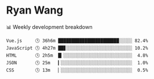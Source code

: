 # Ryan Wang

 <!-- waka-box start -->
📊 Weekly development breakdown
```text
Vue.js     🕓 36h6m ███████████████████████░░░░░ 82.4%
JavaScript 🕓 4h27m ██▊░░░░░░░░░░░░░░░░░░░░░░░░░ 10.2%
HTML       🕓 2h5m  █▎░░░░░░░░░░░░░░░░░░░░░░░░░░  4.8%
JSON       🕓 25m   ▎░░░░░░░░░░░░░░░░░░░░░░░░░░░  1.0%
CSS        🕓 13m   ▏░░░░░░░░░░░░░░░░░░░░░░░░░░░  0.5%
```
<!-- Powered by https://github.com/YouEclipse/waka-box-go . -->
<!-- waka-box end -->